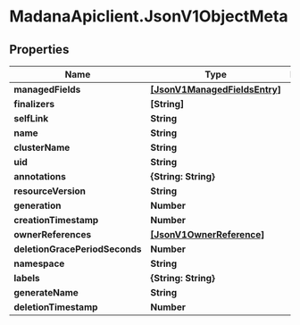 # MadanaApiclient.JsonV1ObjectMeta

## Properties

Name | Type | Description | Notes
------------ | ------------- | ------------- | -------------
**managedFields** | [**[JsonV1ManagedFieldsEntry]**](JsonV1ManagedFieldsEntry.md) |  | [optional] 
**finalizers** | **[String]** |  | [optional] 
**selfLink** | **String** |  | [optional] 
**name** | **String** |  | [optional] 
**clusterName** | **String** |  | [optional] 
**uid** | **String** |  | [optional] 
**annotations** | **{String: String}** |  | [optional] 
**resourceVersion** | **String** |  | [optional] 
**generation** | **Number** |  | [optional] 
**creationTimestamp** | **Number** |  | [optional] 
**ownerReferences** | [**[JsonV1OwnerReference]**](JsonV1OwnerReference.md) |  | [optional] 
**deletionGracePeriodSeconds** | **Number** |  | [optional] 
**namespace** | **String** |  | [optional] 
**labels** | **{String: String}** |  | [optional] 
**generateName** | **String** |  | [optional] 
**deletionTimestamp** | **Number** |  | [optional] 


